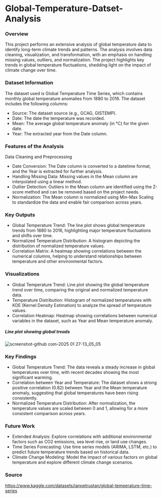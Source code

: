 # Global-Temperature-Datset-Analysis

### Overview

This project performs an extensive analysis of global temperature data to identify long-term climate trends and patterns. The analysis involves data cleaning, visualization, and transformation, with an emphasis on handling missing values, outliers, and normalization. The project highlights key trends in global temperature fluctuations, shedding light on the impact of climate change over time.

### Dataset Information

The dataset used is Global Temperature Time Series, which contains monthly global temperature anomalies from 1880 to 2016. The dataset includes the following columns:

- Source: The dataset source (e.g., GCAG, GISTEMP).
- Date: The date the temperature was recorded.
- Mean: The average global temperature anomaly (in °C) for the given date.
- Year: The extracted year from the Date column.

### Features of the Analysis

Data Cleaning and Preprocessing
- Date Conversion: The Date column is converted to a datetime format, and the Year is extracted for further analysis.
- Handling Missing Data: Missing values in the Mean column are interpolated using a linear method.
- Outlier Detection: Outliers in the Mean column are identified using the Z-score method and can be removed based on the project needs.
- Normalization: The Mean column is normalized using Min-Max Scaling to standardize the data and enable fair comparison across years.

### Key Outputs

- Global Temperature Trend: The line plot shows global temperature trends from 1880 to 2016, highlighting major temperature fluctuations and shifts over time.
- Normalized Temperature Distribution: A histogram depicting the distribution of normalized temperature values.
- Correlation Matrix: A heatmap showing correlations between the numerical columns, helping to understand relationships between temperature and other environmental factors.

### Visualizations

- Global Temperature Trend: Line plot showing the global temperature trend over time, comparing the original and normalized temperature data.
- Temperature Distribution: Histogram of normalized temperatures with KDE (Kernel Density Estimation) to analyze the spread of temperature values.
- Correlation Heatmap: Heatmap showing correlations between numerical variables in the dataset, such as Year and Mean temperature anomaly.

##### Line plot showing global treads

![screenshot-github com-2025 01 27-13_05_05](https://github.com/user-attachments/assets/36eaa380-1a35-4d8c-b79d-a85226a9571b)

### Key Findings

- Global Temperature Trend: The data reveals a steady increase in global temperatures over time, with recent decades showing the most significant warming.
- Correlation between Year and Temperature: The dataset shows a strong positive correlation (0.82) between Year and the Mean temperature anomaly, suggesting that global temperatures have been rising consistently.
- Normalized Temperature Distribution: After normalization, the temperature values are scaled between 0 and 1, allowing for a more consistent comparison across years.

### Future Work

- Extended Analysis: Explore correlations with additional environmental factors such as CO2 emissions, sea level rise, or land use changes.
- Time Series Forecasting: Use time series models (ARIMA, LSTM, etc.) to predict future temperature trends based on historical data.
- Climate Change Modeling: Model the impact of various factors on global temperature and explore different climate change scenarios.

### Source

https://www.kaggle.com/datasets/ianpetrustan/global-temperature-time-series
